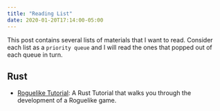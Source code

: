 ```yaml
---
title: "Reading List"
date: 2020-01-20T17:14:00-05:00
---
```


This post contains several lists of materials that I want to read.
Consider each list as a `priority queue` and I will read the ones that popped out of each queue in turn.

## Rust
- [Roguelike Tutorial][RLT]: A Rust Tutorial that walks you through the development of a Roguelike game.


[RLT]: http://bfnightly.bracketproductions.com/rustbook/chapter_0.html
